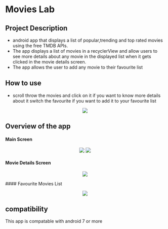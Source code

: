 # Movies Lab


## Project Description 

-  android app that displays a list of popular,trending and top rated  movies using the free TMDB APIs.
- The app displays a list of movies in a recyclerView and allow users to see more details about any movie in the displayed list when it gets clicked in the movie details screen.
- The app allows the user to add any movie to their favourite list
 

## How to use 
- scroll throw the movies and click on it if you want to know more details about it switch the favourite if you want to add it to your favourite list
<p align="center">
  <img src="https://user-images.githubusercontent.com/99073523/192103156-4183595b-123b-4673-8a61-fb4f434c3e63.gif"/>
</p>

## Overview of the app
#### Main Screen
<p align="center">
  <img src="https://user-images.githubusercontent.com/99073523/192103537-c0c2c336-b90b-4399-80e7-23e1f060a182.png"/>
  <img src="https://user-images.githubusercontent.com/99073523/192103540-3b89252c-0de9-4235-bb10-36ac754e4e25.png"/>
</p>

#### Movie Details Screen
<p align="center">
  <img src="https://user-images.githubusercontent.com/99073523/192103617-4f1a90f6-6801-4e82-816a-fe3ff799446f.png"/>
</p>
#### Favourite Movies List
<p align="center">
  <img src="https://user-images.githubusercontent.com/99073523/192103697-a7c159fa-11d7-49a3-a6d1-986310864ae3.png"/>
</p>


## compatibility

This app is compatable with android 7 or more 




